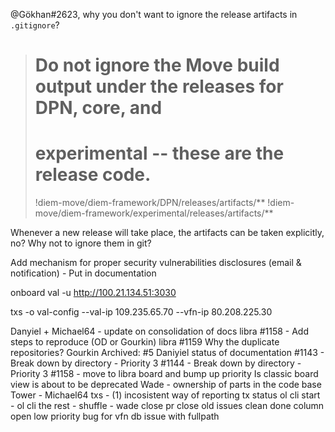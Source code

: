 @Gökhan#2623, why you don't want to ignore the release artifacts in `.gitignore`?
> # Do not ignore the Move build output under the releases for DPN, core, and
> # experimental -- these are the release code.
> !diem-move/diem-framework/DPN/releases/artifacts/**
> !diem-move/diem-framework/experimental/releases/artifacts/**

Whenever a new release will take place, the artifacts can be taken explicitly, no? Why not to ignore them in git?


Add mechanism for proper security vulnerabilities disclosures (email & notification) - Put in documentation

onboard val -u http://100.21.134.51:3030

txs -o val-config --val-ip 109.235.65.70 --vfn-ip 80.208.225.30

Danyiel + Michael64 - update on consolidation of docs
libra #1158 - Add steps to reproduce (OD or Gourkin)
libra #1159
Why the duplicate repositories? Gourkin
Archived: #5
Daniyiel status of documentation
#1143 - Break down by directory - Priority 3
#1144 - Break down by directory - Priority 3
#1158 - move to libra board and bump up priority
Is classic board view is about to be deprecated
Wade - ownership of parts in the code base
Tower - Michael64
txs - (1) incosistent way of reporting tx status
ol cli start -
ol cli the rest -
shuffle - wade
close pr
close old issues
clean done column
open low priority bug for vfn db issue with fullpath